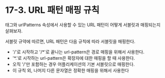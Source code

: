 # 17-3. URL 패턴 매핑 규칙
<url-pattern> 태그와 urlPatterns 속성에서 사용할 수 있는 URL 패턴이 어떻게 서블릿과 매핑되는지 살펴보자.

서블릿 규약에 따르면, URL 패턴은 다음 규칙에 따라 서블릿을 매핑한다.
- '/'로 시작하고 '/*'로 끝나는 url-pattern은 경로 매핑을 위해서 사용한다.
- '*.'로 시작하는 url-pattern은 확장자에 대한 매핑을 할 때 사용한다.
- 오직 '/'만 포함하는 경우 어플리케이션의 기본 서블릿으로 매핑한다.
- 이 규칙 외, 나머지 다른 문자열은 정확한 매핑을 위해서 사용한다
